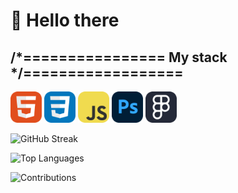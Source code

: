 <h1>🤟 Hello there</h1>
<div>
  <h2>/*================
    My stack 
    */==================
  </h2>
  
  <img src="https://github.com/tandpfun/skill-icons/blob/main/icons/HTML.svg" alt="HTML" width="50px">
  <img src="https://github.com/tandpfun/skill-icons/blob/main/icons/CSS.svg" alt="CSS" width="50px">
  <img src="https://github.com/tandpfun/skill-icons/blob/main/icons/JavaScript.svg" alt="JS" width="50px">
  <img src="https://github.com/tandpfun/skill-icons/blob/main/icons/Photoshop.svg" alt="Photoshop" width="50px">
  <img src="https://github.com/tandpfun/skill-icons/blob/main/icons/Figma-Dark.svg" alt="Figma" width="50px">
</div>

![GitHub Streak](https://streak-stats.demolab.com/?user=SayHelloLexa) 

![Top Languages](https://github-readme-stats-gamma-woad-31.vercel.app/api/top-langs/?username=SayHelloLexa&layout=compact)

![Contributions](https://ssr-contributions-svg.vercel.app/_/SayHelloLexa?chart=3dbar&gap=0.6&scale=2&gradient=true&flatten=1&animation=wave&animation_duration=3&animation_delay=0.03&animation_amplitude=24&animation_frequency=0.1&animation_wave_center=19_3&format=svg&weeks=40)
